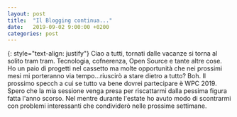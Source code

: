 ```yaml
---
layout: post
title:  "Il Blogging continua..."
date:   2019-09-02 9:00:00 +0200
categories: post
---
```

{: style="text-align: justify"}
Ciao a tutti, tornati dalle vacanze si torna al solito tram tram. Tecnologia, cofnerenza, Open Source e tante altre cose. Ho un paio di progetti nel cassetto ma molte opportunità che nei prossimi mesi mi porteranno via tempo...riuscirò a stare dietro a tutto? Boh. Il prossimo specch a cui se tutto va bene dovrei partecipare è WPC 2019. Spero che la mia sessione venga presa per riscattarmi dalla pessima figura fatta l'anno scorso. Nel mentre durante l'estate ho avuto modo di scontrarmi con problemi interessanti che condividerò nelle prossime settimane.